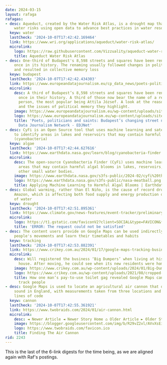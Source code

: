 ```yaml
---
date: 2024-03-15
layout: rafaga
rafagas:
- desc: Aqueduct, created by the Water Risk Atlas, is a drought map that assesses
    water risks using open data to advance best practices in water resource management.
  keyw: water
  lastCheck: '2024-10-07T17:42:42.169464'
  link: https://www.wri.org/applications/aqueduct/water-risk-atlas/
  microlink:
    logo: https://raw.githubusercontent.com/Vizzuality/aqueduct-water-risk/f84043796b88afd1903022b1eb1047b20fb26f07/public/images/favicon.ico
    title: Aqueduct Water Risk Atlas
- desc: One-third of Budapest's 8,598 streets and squares have been renamed at least
    once in its history. The renaming usually followed changes in political regime
    and resulted in collective memory loss
  keyw: budapest
  lastCheck: '2024-10-07T17:42:42.434303'
  link: https://www.europeandatajournalism.eu/cp_data_news/poets-politicians-and-saints-budapests-changing-street-names/
  microlink:
    desc: A third of Budapest’s 8,598 streets and squares have been renamed at least
      once in their history. A third of those now bear the name of a real or fictitious
      person, the most popular being Attila József. A look at the reasons for renaming
      and the issues of political memory they highlight.
    image: https://www.europeandatajournalism.eu/wp-content/uploads/sites/3/2024/02/unnamed.png
    logo: https://www.europeandatajournalism.eu/wp-content/uploads/sites/3/2023/05/favicon-200x199.png
    title: 'Poets, politicians and saints: Budapest’s changing street names - European
      Data Journalism Network - EDJNet'
- desc: CyFi is an Open Source tool that uses machine learning and satellite imagery
    to identify areas in lakes and reservoirs that may contain harmful algal blooms
    (cyanobacteria)
  keyw: algae
  lastCheck: '2024-10-07T17:42:44.627616'
  link: https://www.earthdata.nasa.gov/learn/blog/cyanobacteria-finder
  microlink:
    desc: The open-source Cyanobacteria Finder (CyFi) uses machine learning to pinpoint
      areas that may contain harmful algal blooms in lakes, reservoirs, rivers, and
      other small water bodies.
    image: https://www.earthdata.nasa.gov/s3fs-public/2024-02/cyfi%20thumbnail%20blog.png?VersionId=lbnUh4snoYRj16FzxUWueGJ4EMu2t2S6
    logo: https://www.earthdata.nasa.gov/s3fs-public/nasa-meatball.png
    title: Applying Machine Learning to Harmful Algal Blooms | Earthdata
- desc: Global warming, rather than El Niño, is the cause of record drought in the
    Amazon, which is affecting both food supply and energy production due to lack
    of water
  keyw: drought
  lastCheck: '2024-10-07T17:42:51.895361'
  link: https://www.climate.gov/news-features/event-tracker/preliminary-analysis-says-global-warming-more-blame-el-nino-amazons
  microlink:
    logo: https://t1.gstatic.com/faviconV2?client=SOCIAL&type=FAVICON&fallback_opts=TYPE,SIZE,URL&url=https://www.climate.gov/news-features/event-tracker/preliminary-analysis-says-global-warming-more-blame-el-nino-amazons&size=128
    title: 'ERROR: The request could not be satisfied'
- desc: The content users provide on Google Maps can be used indirectly to follow
    people's movements and learn their timetables and habits
  keyw: tracking
  lastCheck: '2024-10-07T17:42:53.882391'
  link: https://www.crikey.com.au/2024/01/17/google-maps-tracking-business-locations/
  microlink:
    desc: Will registered the business ‘Big Dumpers’ when living at his old share
      house. After moving, he could see when its new residents were home.
    image: https://www.crikey.com.au/wp-content/uploads/2024/01/Big-Dumpers3-2.jpg
    logo: https://www.crikey.com.au/wp-content/uploads/2021/08/cropped-android-chrome-512x512-1.png?quality=70&w=192
    title: How one man’s pay-to-use toilet gag revealed Google Maps can be used to
      track people
- desc: Google Maps is used to locate an agricultural air cannon that distorts neighbors'
    sound in England, with measurements taken from three locations and just a few
    lines of code
  keyw: cannon
  lastCheck: '2024-10-07T17:42:55.361921'
  link: https://www.twobraids.com/2024/01/air-cannon.html
  microlink:
    desc: ◄ Newer Article ◄ Newer Story Home ⌂ Older Article ► Older Story ►…
    image: https://blogger.googleusercontent.com/img/b/R29vZ2xl/AVvXsEiPb1NWS39zJYhkRB7bAITlBLzvUuAiFqzqPhH3BCHK_Hb1gbz3eNGwHHtdfnq4gYyZ4DqdGw3NeAXT3OkUf31ktfL4nAglCvxSUW5Nr_WBjHmkw11u-VF2cN1V5xhyphenhyphen-fIsGEuz6586_43TbeUy7g77gKOmnco87SW9yhmv_nK3ArpR3vQyoUIkdw/w1200-h630-p-k-no-nu/geese.jpg
    logo: https://www.twobraids.com/favicon.ico
    title: Finding The Air Cannon
rid: 2243
---
```


This is the last of the 6-link digests for the time being, as we are aligned again with Raf's postings.